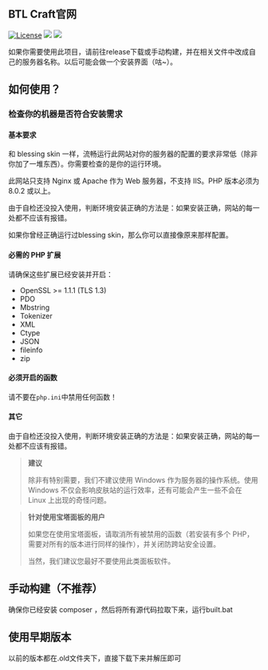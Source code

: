 ## BTL Craft官网

[![License](https://img.shields.io/github/license/Rene8028/carpet-iee-addition.svg)](https://www.gnu.org/licenses/quick-guide-gplv3.html)
![](https://img.shields.io/badge/V-ME-red)
![](https://img.shields.io/badge/WE%20ARE-POOR-yellow)

如果你需要使用此项目，请前往release下载或手动构建，并在相关文件中改成自己的服务器名称。以后可能会做一个安装界面（咕~）。

## 如何使用？

### 检查你的机器是否符合安装需求

#### 基本要求

和 blessing skin 一样，流畅运行此网站对你的服务器的配置的要求非常低（除非你加了一堆东西）。你需要检查的是你的运行环境。

此网站只支持 Nginx 或 Apache 作为 Web 服务器，不支持 IIS。PHP 版本必须为 8.0.2 或以上。

由于自检还没投入使用，判断环境安装正确的方法是：如果安装正确，网站的每一处都不应该有报错。

如果你曾经正确运行过blessing skin，那么你可以直接像原来那样配置。

#### 必需的 PHP 扩展

请确保这些扩展已经安装并开启：

- OpenSSL >= 1.1.1 (TLS 1.3)
- PDO
- Mbstring
- Tokenizer
- XML
- Ctype
- JSON
- fileinfo
- zip

#### 必须开启的函数


请不要在`php.ini`中禁用任何函数！

#### 其它

由于自检还没投入使用，判断环境安装正确的方法是：如果安装正确，网站的每一处都不应该有报错。

> **建议**
> 
> 除非有特别需要，我们不建议使用 Windows 作为服务器的操作系统。使用 Windows 不仅会影响皮肤站的运行效率，还有可能会产生一些不会在 Linux 上出现的奇怪问题。

> **针对使用宝塔面板的用户**
> 
> 如果您在使用宝塔面板，请取消所有被禁用的函数（若安装有多个 PHP，需要对所有的版本进行同样的操作），并关闭防跨站安全设置。
> 
> 当然，我们建议您最好不要使用此类面板软件。

## 手动构建（不推荐）

确保你已经安装 composer ，然后将所有源代码拉取下来，运行built.bat
  
## 使用早期版本

以前的版本都在.old文件夹下，直接下载下来并解压即可
